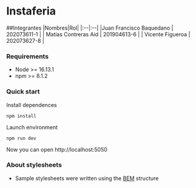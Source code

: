 # Instaferia
##Integrantes
|Nombres|Rol|
|:--|:--|
|Juan Francisco Baquedano | 202073611-1 |
| Matías Contreras Aid | 201904613-6 |
| Vicente Figueroa | 202073627-8 |

### Requirements
- Node >= 16.13.1
- npm >= 8.1.2

### Quick start

Install dependences

```
npm install
```

Launch environment

```
npm run dev
```

Now you can open http://localhost:5050

### About stylesheets
- Sample stylesheets were written using the [BEM](https://getbem.com/) structure

